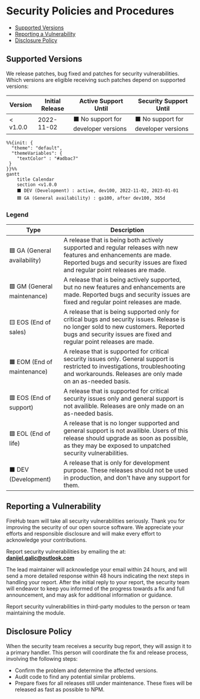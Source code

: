# Security Policies and Procedures

- [Supported Versions](#supported-versions)
- [Reporting a Vulnerability](#reporting-a-vulnerability)
- [Disclosure Policy](#disclosure-policy)

## Supported Versions

We release patches, bug fixed and patches for security vulnerabilities. Which versions are eligible
receiving such patches depend on supported versions:

| Version | Initial Release | Active Support Until | Security Support Until |
| ------- | --------------- | -------------------- | ---------------------- |
| < v1.0.0 | 2022-11-02 | :black_large_square: No support for developer versions | :black_large_square: No support for developer versions |

```mermaid
%%{init: {
  "theme": "default",
  "themeVariables": {
    "textColor" : "#adbac7"
 }
}}%%
gantt
    title Calendar
    section <v1.0.0
    ⬛ DEV (Development) : active, dev100, 2022-11-02, 2023-01-01
    🟦 GA (General availability) : ga100, after dev100, 365d
```

### Legend

| Type | Description |
| ---- | ----------- |
| :blue_square: GA (General availability) | A release that is being both actively supported and regular releases with new features and enhancements are made. Reported bugs and security issues are fixed and regular point releases are made. |
| :green_square: GM (General maintenance) | A release that is being actively supported, but no new features and enhancements are made. Reported bugs and security issues are fixed and regular point releases are made. |
| :yellow_square: EOS (End of sales) | A release that is being supported only for critical bugs and security issues. Release is no longer sold to new customers. Reported bugs and security issues are fixed and regular point releases are made. |
| :orange_square: EOM (End of maintenance) | A release that is supported for critical security issues only. General support is restricted to investigations, troubleshooting and workarounds. Releases are only made on an as-needed basis. |
| :red_square: EOS (End of support) | A release that is supported for critical security issues only and general support is not availible. Releases are only made on an as-needed basis. |
| :purple_square: EOL (End of life) | A release that is no longer supported and general support is not availible. Users of this release should upgrade as soon as possible, as they may be exposed to unpatched security vulnerabilities. |
| :black_large_square: DEV (Development) | A release that is only for development purpose. These releases should not be used in production, and don't have any support for them. |

## Reporting a Vulnerability

FireHub team will take all security vulnerabilities
seriously. Thank you for improving the security of our open source
software. We appreciate your efforts and responsible disclosure and will
make every effort to acknowledge your contributions.

Report security vulnerabilities by emailing the at:
**[danijel.galic@outlook.com](mailto:danijel.galic@outlook.com)**

The lead maintainer will acknowledge your email within 24 hours, and will
send a more detailed response within 48 hours indicating the next steps in
handling your report. After the initial reply to your report, the security
team will endeavor to keep you informed of the progress towards a fix and
full announcement, and may ask for additional information or guidance.

Report security vulnerabilities in third-party modules to the person or
team maintaining the module.

## Disclosure Policy

When the security team receives a security bug report, they will assign it
to a primary handler. This person will coordinate the fix and release
process, involving the following steps:

- Confirm the problem and determine the affected versions.
- Audit code to find any potential similar problems.
- Prepare fixes for all releases still under maintenance. These fixes will be released as fast as possible to NPM.